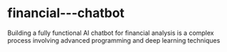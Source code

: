 # financial---chatbot
Building a fully functional AI chatbot for financial analysis is a complex process involving advanced programming and deep learning techniques
